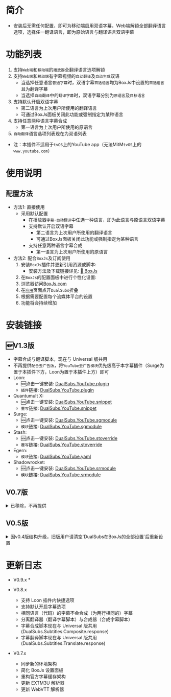 # 简介
* 安装后无需任何配置，即可为移动端启用双语字幕，Web端解锁全部翻译语言选项，选择任一翻译语言，即为原始语言与翻译语言双语字幕

# 功能列表
1. 支持`Web端`和`移动端`的`播放器`全翻译语言选项解锁
2. 支持`Web端`和`移动端`有字幕视频的`自动翻译`及`自动生成`双语
   * 当选择任意语言`普通字幕`时，双语字幕`首选语言`均为BoxJs中设置的`首选语言`且为翻译字幕
   * 当选择`自动翻译`中的`翻译字幕`时，双语字幕分别为`原语言`及`目标语言`
3. 支持默认开启双语字幕
   * 第二语言为上次用户所使用的翻译语言
   * 可通过BoxJs面板关闭此功能或强制指定为某种语言
4. 支持任意两种语言字幕合成
   * 第一语言为上次用户所使用的原语言
5. `自动翻译`语言选项列表现在为双语列表

* 注：本插件不适用于`tvOS`上的YouTube app（无法MitM`tvOS`上的`www.youtube.com`）

# 使用说明
## 配置方法
* 方法1: 直接使用
  * 采用默认配置
    * 在播放器`字幕`-`自动翻译`中任选一种语言，即为此语言与原语言双语字幕
    * 支持默认开启双语字幕
      * 第二语言为上次用户所使用的翻译语言
      * 可通过BoxJs面板关闭此功能或强制指定为某种语言
    * 支持任意两种语言字幕合成
      * 第一语言为上次用户所使用的原语言
* 方法2: 配合`BoxJs`及订阅使用
  1. 安装`BoxJs`插件并更新引用资源或脚本:
     * 安装方法及下载链接详见: [🧰 BoxJs](../../DualSubs/wiki/🧰-BoxJs)
  2. 在`BoxJs`的配置面板中进行个性化设置:
    1. 浏览器访问[BoxJs.com](http://boxjs.com)
    2. 在[`应用`](http://boxjs.com/#/app)页面点开`DualSubs`折叠
    3. 根据需要配置每个流媒体平台的设置
    4. 功能将会持续增加

# 安装链接
## 🆕V1.3版
* 字幕合成与翻译脚本，现在与 Universal 版共用
* 不再提供`配合去广告版`，将`YouTube去广告模块`优先级高于本字幕插件（Surge为置于本插件下方，Loon为置于本插件上方）即可
* Loon:
  * 🆕点击一键安装: [DualSubs.YouTube.plugin](https://www.nsloon.com/openloon/import?plugin=https%3A%2F%2Fraw.githubusercontent.com%2FDualSubs%2FYouTube%2Fmain%2Fmodules%2FDualSubs.YouTube.plugin "🍿 DualSubs: ▶ YouTube") 
  * `插件`链接: [DualSubs.YouTube.plugin](../raw/main/modules/DualSubs.YouTube.plugin "🍿 DualSubs: ▶ YouTube")
* Quantumult X:
  * 🆕点击一键安装: [DualSubs.YouTube.snippet](https://api.boxjs.app/quanx/add-resource?remote-resource=%7B%22rewrite_remote%22%3A%5B%22https%3A%2F%2Fgithub.com%2FDualSubs%2FYouTube%2Fraw%2Fmain%2Fmodules%2FDualSubs.YouTube.snippet%2Ctag%3D%F0%9F%8D%BF%20DualSubs%3A%20%E2%96%B6%20YouTube%22%5D%7D "🍿 DualSubs: ▶ YouTube")
  * `重写`链接: [DualSubs.YouTube.snippet](../raw/main/modules/DualSubs.YouTube.snippet "🍿 DualSubs: ▶ YouTube")
* Surge:
  * 🆕点击一键安装: [DualSubs.YouTube.sgmodule](https://api.boxjs.app/surge/install-module?url=https://github.com/DualSubs/YouTube/raw/main/modules/DualSubs.YouTube.sgmodule "🍿 DualSubs: ▶ YouTube")
  * `模块`链接: [DualSubs.YouTube.sgmodule](../raw/main/modules/DualSubs.YouTube.sgmodule "🍿 DualSubs: ▶ YouTube")
* Stash:
  * 🆕点击一键安装: [DualSubs.YouTube.stoverride](https://link.stash.ws/install-override/raw.githubusercontent.com/DualSubs/YouTube/main/modules/DualSubs.YouTube.stoverride "🍿 DualSubs: ▶ YouTube") 
  * `覆写`链接: [DualSubs.YouTube.stoverride](../raw/main/modules/DualSubs.YouTube.stoverride "🍿 DualSubs: ▶ YouTube")
* Egern:
  * `模块`链接: [DualSubs.YouTube.yaml](../raw/main/modules/DualSubs.YouTube.yaml "🍿 DualSubs: ▶ YouTube")
* Shadowrocket:
  * 🆕点击一键安装: [DualSubs.YouTube.srmodule](https://api.boxjs.app/shadowrocket/install?module=https://raw.githubusercontent.com/DualSubs/YouTube/main/modules/DualSubs.YouTube.srmodule "🍿 DualSubs: ▶ YouTube")
  * `模块`链接: [DualSubs.YouTube.srmodule](../raw/main/modules/DualSubs.YouTube.srmodule "🍿 DualSubs: ▶ YouTube")

## V0.7版
<details>
<summary>已移除，不再提供</summary>

* 因v0.4版结构升级，旧版用户请清空[`DualSubs在BoxJs的全部设置`](../../DualSubs/wiki/在BoxJs中清除DualSubs的储存数据#清除全部储存数据)后重新设置
* Loon:
  * 🆕点击一键安装: 
    * 普通版: [DualSubs.YouTube.plugin](https://api.boxjs.app/loon/import?plugin=https://raw.githubusercontent.com/DualSubs/YouTube/main/plugin/DualSubs.YouTube.plugin "🍿 DualSubs: ▶ YouTube") 
    * 配合去广告版: [DualSubs.YouTube.feat.ADs.plugin](https://api.boxjs.app/loon/import?plugin=https://raw.githubusercontent.com/DualSubs/YouTube/main/plugin/DualSubs.YouTube.feat.ADs.plugin "🍿 DualSubs: ▶ YouTube feat.ADs")
  * `插件`链接: 
    * 普通版: [DualSubs.YouTube.plugin](../raw/main/plugin/DualSubs.YouTube.plugin "🍿 DualSubs: ▶ YouTube")
    * 配合去广告版: [DualSubs.YouTube.feat.ADs.plugin](../raw/main/plugin/DualSubs.YouTube.feat.ADs.plugin "🍿 DualSubs for ▶ YouTube feat.ADs")
* Quantumult X:
  * 🆕点击一键安装: 
    * 普通版: [DualSubs.YouTube.qxrewrite](https://api.boxjs.app/quanx/add-resource?remote-resource=%7B%22rewrite_remote%22%3A%5B%22https%3A%2F%2Fraw.githubusercontent.com%2FDualSubs%2FYouTube%2Fraw%2Fmain%2Fqxrewrite%2FDualSubs.YouTube.qxrewrite%2Ctag%3D%EF%BF%BD%EF%BF%BD%20DualSubs%20for%20%E2%96%B6%20YouTube%22%5D%7D "🍿 DualSubs: ▶ YouTube")
    * 配合去广告版: [DualSubs.YouTube.feat.ADs.qxrewrite](https://api.boxjs.app/quanx/add-resource?remote-resource=%7B%22rewrite_remote%22%3A%5B%22https%3A%2F%2Fraw.githubusercontent.com%2FDualSubs%2FYouTube%2Fraw%2Fmain%2Fqxrewrite%2FDualSubs.YouTube.feat.ADs.qxrewrite%2Ctag%3D%EF%BF%BD%EF%BF%BD%20DualSubs%20for%20%E2%96%B6%20YouTube%20feat.ADs%22%5D%7D "🍿 DualSubs: ▶ YouTube feat.ADs")
  * `重写`链接: 
    * 普通版: [DualSubs.YouTube.qxrewrite](../raw/main/qxrewrite/DualSubs.YouTube.qxrewrite "🍿 DualSubs: ▶ YouTube")
    * 配合去广告版: [DualSubs.YouTube.feat.ADs.qxrewrite](../raw/main/qxrewrite/DualSubs.YouTube.feat.ADs.qxrewrite "🍿 DualSubs: ▶ YouTube feat.ADs")
* Surge(Shadowrocket):
  * 🆕点击一键安装(Shadowrocket): 
    * 普通版: [DualSubs.YouTube.sgmodule](https://api.boxjs.app/shadowrocket/install?module=https://raw.githubusercontent.com/DualSubs/YouTube/main/sgmodule/DualSubs.YouTube.sgmodule "🍿 DualSubs: ▶ YouTube")
    * 配合去广告版: [DualSubs.YouTube.feat.ADs.sgmodule](https://api.boxjs.app/shadowrocket/install?module=https://raw.githubusercontent.com/DualSubs/YouTube/main/sgmodule/DualSubs.YouTube.feat.ADs.sgmodule "🍿 DualSubs: ▶ YouTube feat.ADs")
  * `模块`链接: 
    * 普通版: [DualSubs.YouTube.sgmodule](../raw/main/sgmodule/DualSubs.YouTube.sgmodule "🍿 DualSubs: ▶ YouTube")
    * 配合去广告版: [DualSubs.YouTube.feat.ADs.sgmodule](../raw/main/sgmodule/DualSubs.YouTube.feat.ADs.sgmodule "🍿 DualSubs: ▶ YouTube feat.ADs")
* Stash:
  * `覆写`链接: 
    * 普通版: [DualSubs.YouTube.stoverride](../raw/main/stoverride/DualSubs.YouTube.stoverride "🍿 DualSubs: ▶ YouTube")
    * 配合去广告版: [DualSubs.YouTube.feat.ADs.stoverride](../raw/main/stoverride/DualSubs.YouTube.feat.ADs.stoverride "🍿 DualSubs: ▶ YouTube feat.ADs")
</details>

## V0.5版
<details>
<summary>因v0.4版结构升级，旧版用户请清空`DualSubs在BoxJs的全部设置`后重新设置</summary>

* Loon:
  * 点击一键安装: [DualSubs.YouTube.plugin](https://api.boxjs.app/loon/import?plugin=https://raw.githubusercontent.com/DualSubs/YouTube/releases/v0.5.16/plugin/DualSubs.YouTube.plugin "🍿 DualSubs: ▶ YouTube") 
  * `插件`链接: [DualSubs.YouTube.plugin](../raw/releases/v0.5.16/plugin/DualSubs.YouTube.plugin "🍿 DualSubs: ▶ YouTube")
* Quantumult X:
  * 点击一键安装: [DualSubs.YouTube.qxrewrite](https://api.boxjs.app/quanx/add-resource?remote-resource=%7B%22rewrite_remote%22%3A%5B%22https%3A%2F%2Fraw.githubusercontent.com%2FDualSubs%2FYouTube%2Freleases%2Fv0.5.16%2Fqxrewrite%2FDualSubs.YouTube.qxrewrite%3Fraw%3Dtrue%2Ctag%3D%EF%BF%BD%EF%BF%BD%20DualSubs%20for%20%E2%96%B6%20YouTube%22%5D%7D "🍿 DualSubs: ▶ YouTube")
  * `重写`链接: [DualSubs.YouTube.qxrewrite](../raw/releases/v0.5.16/qxrewrite/DualSubs.YouTube.qxrewrite "🍿 DualSubs: ▶ YouTube")
* Surge(Shadowrocket):
  * 点击一键安装(Shadowrocket): [DualSubs.YouTube.sgmodule](https://api.boxjs.app/shadowrocket/install?module=https://raw.githubusercontent.com/DualSubs/YouTube/releases/v0.5.16/sgmodule/DualSubs.YouTube.sgmodule "🍿 DualSubs: ▶ YouTube")
  * `模块`链接: [DualSubs.YouTube.sgmodule](../raw/releases/v0.5.16/sgmodule/DualSubs.YouTube.sgmodule "🍿 DualSubs: ▶ YouTube")
* Stash:
  * `覆写`链接: [DualSubs.YouTube.stoverride](../raw/releases/v0.5.16/stoverride/DualSubs.YouTube.stoverride "🍿 DualSubs: ▶ YouTube")
</details>

# 更新日志
* V0.9.x
  * 

* V0.8.x
  * 支持 Loon 插件内快捷选项
  * 支持默认开启字幕选项
  * 相同语言（代码）的字幕不会合成（为两行相同的）字幕
  * 分离翻译器（翻译字幕脚本）与合成器（合成字幕脚本）
  * 字幕合成脚本现在与 Universal 版共用(DualSubs.Subtitles.Composite.response)
  * 字幕翻译脚本现在与 Universal 版共用(DualSubs.Subtitles.Translate.response)

* V0.7.x
  * 同步新的环境架构
  * 简化 BoxJs 设置面板
  * 重构官方字幕缓存架构
  * 更新 EXTM3U 解析器
  * 更新 WebVTT 解析器
